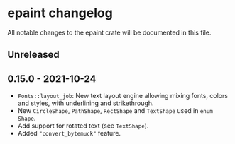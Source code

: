 # epaint changelog

All notable changes to the epaint crate will be documented in this file.


## Unreleased


## 0.15.0 - 2021-10-24
* `Fonts::layout_job`: New text layout engine allowing mixing fonts, colors and styles, with underlining and strikethrough.
* New `CircleShape`, `PathShape`, `RectShape` and `TextShape` used in `enum Shape`.
* Add support for rotated text (see `TextShape`).
* Added `"convert_bytemuck"` feature.
